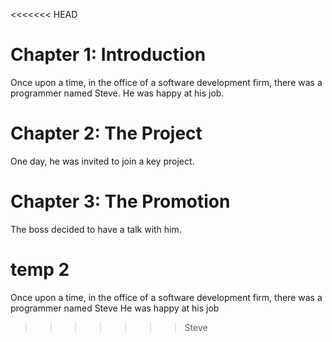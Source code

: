 <<<<<<< HEAD
# Chapter 1: Introduction
Once upon a time, in the office of a software development firm, there was a programmer named Steve. He was happy at his job. 

# Chapter 2: The Project
One day, he was invited to join a key project. 

# Chapter 3: The Promotion 
The boss decided to have a talk with him. 

temp 2 
=======
Once upon a time, in the office of a software development firm, 
there was a programmer named Steve
He was happy at his job
>>>>>>> Steve
